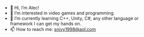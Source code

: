 - 👋 Hi, I’m Alec!
- 👀 I’m interested in video games and programming.
- 🌱 I’m currently learning C++, Unity, C#, any other language or framework I can get my hands on.
- 📫 How to reach me: snivy1998@aol.com

<!---
BoimanMan/BoimanMan is a ✨ special ✨ repository because its `README.md` (this file) appears on your GitHub profile.
You can click the Preview link to take a look at your changes.
--->
